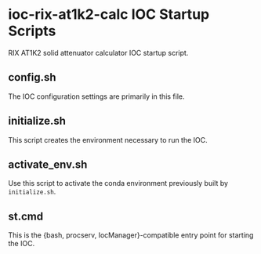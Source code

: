 ioc-rix-at1k2-calc IOC Startup Scripts
=====================================================

RIX AT1K2 solid attenuator calculator IOC startup script.

config.sh
---------

The IOC configuration settings are primarily in this file.

initialize.sh
-------------

This script creates the environment necessary to run the IOC.

activate\_env.sh
----------------

Use this script to activate the conda environment previously built by
``initialize.sh``.

st.cmd
------

This is the {bash, procserv, IocManager}-compatible entry point
for starting the IOC.

